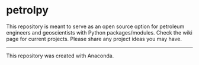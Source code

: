 # petrolpy

This repository is meant to serve as an open source option for petroleum engineers and geoscientists with Python packages/modules. Check the wiki page for current projects. Please share any project ideas you may have.

---

This repository was created with Anaconda.